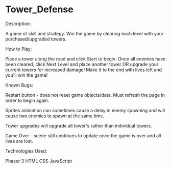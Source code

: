 # Tower_Defense

Description:

A game of skill and strategy. Win the game by clearing each level with your purchased/upgraded towers. 


How to Play:

Place a tower along the road and click Start to begin. Once all enemies have been cleared, click Next Level and place another tower OR upgrade your current towers for increased damage! Make it to the end with lives left and you'll win the game!


Known Bugs:

Restart button - does not reset game objects/data. Must refresh the page in order to begin again.

Sprites animation can sometimes cause a delay in enemy spawning and will cause two enemies to spawn at the same time.

Tower upgrades will upgrade all tower's rather than individual towers.

Game Over - scene still continues to update once the game is over and all lives are lost.


Technologies Used:

Phaser 3
HTML
CSS
JavaScript